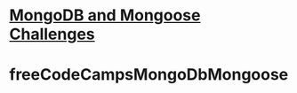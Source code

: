 # [MongoDB and Mongoose Challenges](https://www.freecodecamp.org/learn/apis-and-microservices/mongodb-and-mongoose/)
# freeCodeCampsMongoDbMongoose
